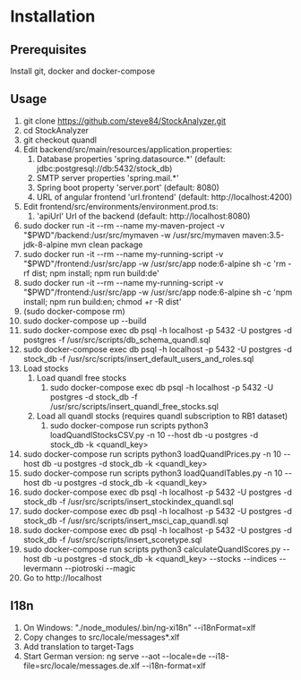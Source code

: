 # Installation

## Prerequisites
Install git, docker and docker-compose

<!--## Development
1. git clone https://github.com/steve84/StockAnalyzer.git
2. cd StockAnalyzer
3. sudo docker run -it --rm --name my-maven-project -v "$PWD"/backend:/usr/src/mymaven -w /usr/src/mymaven maven:3.5-jdk-8-alpine mvn clean package
4. sudo docker run -it --rm --name my-running-script -v "$PWD"/frontend:/usr/src/app -w /usr/src/app -p 4200:4200 node:6-alpine sh -c 'npm install; npm start'
5. (sudo docker-compose rm)
6. sudo docker-compose -f docker-compose.dev.yml up
7. sudo docker-compose exec db psql -h localhost -p 5432 -U postgres -d postgres -f /usr/src/scripts/db_schema.sql
8. sudo docker-compose run scripts python3 loadStocks.py -n 10 --host db -u postgres -d stock_db
9. sudo docker-compose run scripts python3 loadStockData.py -n 10 --host db -u postgres -d stock_db
10. sudo docker-compose exec db psql -h localhost -p 5432 -U postgres -d stock_db -f /usr/src/scripts/insert_stockindex.sql
11. sudo Go to http://localhost:4200

## Production-->
## Usage
1. git clone https://github.com/steve84/StockAnalyzer.git
2. cd StockAnalyzer
3. git checkout quandl
4. Edit backend/src/main/resources/application.properties:
    1. Database properties 'spring.datasource.*' (default: jdbc:postgresql://db:5432/stock_db)
    2. SMTP server properties 'spring.mail.*'
    3. Spring boot property 'server.port' (default: 8080)
    4. URL of angular frontend 'url.frontend' (default: http://localhost:4200)
5. Edit frontend/src/environments/environment.prod.ts:
    1. 'apiUrl' Url of the backend (default: http://localhost:8080)
6. sudo docker run -it --rm --name my-maven-project -v "$PWD"/backend:/usr/src/mymaven -w /usr/src/mymaven maven:3.5-jdk-8-alpine mvn clean package
7. sudo docker run -it --rm --name my-running-script -v "$PWD"/frontend:/usr/src/app -w /usr/src/app node:6-alpine sh -c 'rm -rf dist; npm install; npm run build:de'
8. sudo docker run -it --rm --name my-running-script -v "$PWD"/frontend:/usr/src/app -w /usr/src/app node:6-alpine sh -c 'npm install; npm run build:en; chmod +r -R dist'
9. (sudo docker-compose rm)
10. sudo docker-compose up --build
11. sudo docker-compose exec db psql -h localhost -p 5432 -U postgres -d postgres -f /usr/src/scripts/db_schema_quandl.sql
12. sudo docker-compose exec db psql -h localhost -p 5432 -U postgres -d stock_db -f /usr/src/scripts/insert_default_users_and_roles.sql
13. Load stocks
    1. Load quandl free stocks
        1. sudo docker-compose exec db psql -h localhost -p 5432 -U postgres -d stock_db -f /usr/src/scripts/insert_quandl_free_stocks.sql
    2. Load all quandl stocks (requires quandl subscription to RB1 dataset)
        1. sudo docker-compose run scripts python3 loadQuandlStocksCSV.py -n 10 --host db -u postgres -d stock_db -k <quandl_key>
14. sudo docker-compose run scripts python3 loadQuandlPrices.py -n 10 --host db -u postgres -d stock_db -k <quandl_key>
15. sudo docker-compose run scripts python3 loadQuandlTables.py -n 10 --host db -u postgres -d stock_db -k <quandl_key>
16. sudo docker-compose exec db psql -h localhost -p 5432 -U postgres -d stock_db -f /usr/src/scripts/insert_stockindex_quandl.sql
17. sudo docker-compose exec db psql -h localhost -p 5432 -U postgres -d stock_db -f /usr/src/scripts/insert_msci_cap_quandl.sql
18. sudo docker-compose exec db psql -h localhost -p 5432 -U postgres -d stock_db -f /usr/src/scripts/insert_scoretype.sql
19. sudo docker-compose run scripts python3 calculateQuandlScores.py --host db -u postgres -d stock_db -k <quandl_key> --stocks --indices --levermann --piotroski --magic
20. Go to http://localhost

## I18n
1. On Windows: "./node_modules/.bin/ng-xi18n" --i18nFormat=xlf
2. Copy changes to src/locale/messages*.xlf
3. Add translation to target-Tags
4. Start German version: ng serve --aot --locale=de --i18-file=src/locale/messages.de.xlf --i18n-format=xlf